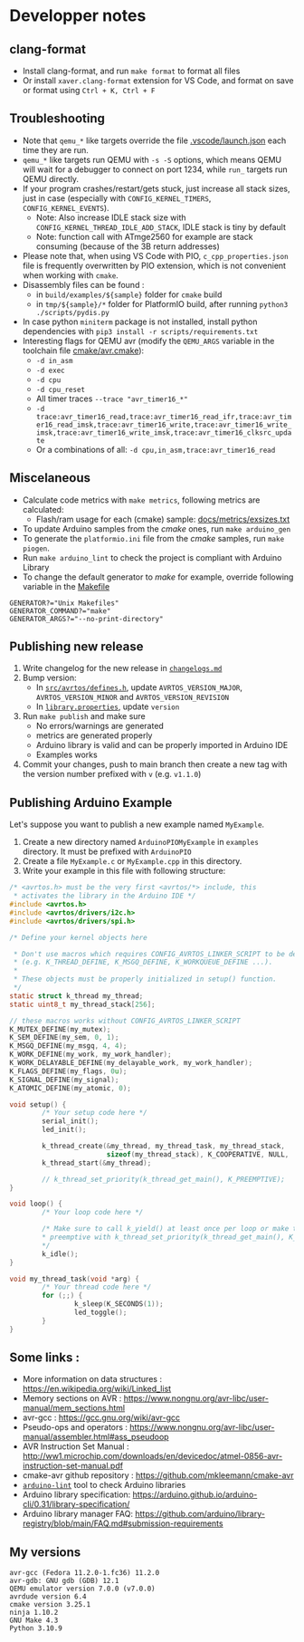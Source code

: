 # Developper notes

## clang-format

- Install clang-format, and run `make format` to format all files
- Or install `xaver.clang-format` extension for VS Code, and format on save or
format using `Ctrl + K, Ctrl + F`

## Troubleshooting

- Note that `qemu_*` like targets override the file [.vscode/launch.json](.vscode/launch.json) each time they are run.
- `qemu_*` like targets run QEMU with `-s -S` options, which means QEMU will wait for a debugger to connect on port 1234, while `run_` targets run QEMU directly.
- If your program crashes/restart/gets stuck, just increase all stack sizes, just in case (especially with `CONFIG_KERNEL_TIMERS`, `CONFIG_KERNEL_EVENTS`).
  - Note: Also increase IDLE stack size with `CONFIG_KERNEL_THREAD_IDLE_ADD_STACK`, IDLE stack is tiny by default
  - Note: function call with ATmge2560 for example are stack consuming (because of the 3B return addresses)
- Please note that, when using VS Code with PIO, `c_cpp_properties.json` file is frequently overwritten by PIO extension, which is not convenient when working with `cmake`.
- Disassembly files can be found :
	- in `build/examples/${sample}` folder for `cmake` build
	- in `tmp/${sample}/*` folder for PlatformIO build, after running `python3 ./scripts/pydis.py`
- In case python `miniterm` package is not installed, install python dependencies with `pip3 install -r scripts/requirements.txt`
- Interesting flags for QEMU avr (modify the `QEMU_ARGS` variable in the toolchain file [cmake/avr.cmake](cmake/avr.cmake)):
  - `-d in_asm`
  - `-d exec`
  - `-d cpu`
  - `-d cpu_reset`
  - All timer traces `--trace "avr_timer16_*"`
  - `-d trace:avr_timer16_read,trace:avr_timer16_read_ifr,trace:avr_timer16_read_imsk,trace:avr_timer16_write,trace:avr_timer16_write_imsk,trace:avr_timer16_write_imsk,trace:avr_timer16_clksrc_update`
  - Or a combinations of all: `-d cpu,in_asm,trace:avr_timer16_read`

## Miscelaneous

- Calculate code metrics with `make metrics`, following metrics are calculated:
	- Flash/ram usage for each (cmake) sample: [docs/metrics/exsizes.txt](./docs/metrics/exsizes.txt)
- To update Arduino samples from the *cmake* ones, run `make arduino_gen`
- To generate the `platformio.ini` file from the *cmake* samples, run `make piogen`.
- Run `make arduino_lint` to check the project is compliant with Arduino Library
- To change the default generator to *make* for example, override following variable in the [Makefile](Makefile)
```
GENERATOR?="Unix Makefiles"
GENERATOR_COMMAND?="make"
GENERATOR_ARGS?="--no-print-directory"
```

## Publishing new release

1. Write changelog for the new release in [`changelogs.md`](changelogs.md)
2. Bump version:
    - In [`src/avrtos/defines.h`](src/avrtos/defines.h), update `AVRTOS_VERSION_MAJOR`, `AVRTOS_VERSION_MINOR` and `AVRTOS_VERSION_REVISION`
    - In [`library.properties`](library.properties), update `version`
3. Run `make publish` and make sure
    - No errors/warnings are generated
    - metrics are generated properly
    - Arduino library is valid and can be properly imported in Arduino IDE
    - Examples works
4. Commit your changes, push to main branch then create a new tag with the version number prefixed with `v` (e.g. `v1.1.0`)

## Publishing Arduino Example

Let's suppose you want to publish a new example named `MyExample`.

1. Create a new directory named `ArduinoPIOMyExample` in `examples` directory.
  It must be prefixed with `ArduinoPIO`
1. Create a file `MyExample.c` or `MyExample.cpp` in this directory.
2. Write your example in this file with following structure:

```c
/* <avrtos.h> must be the very first <avrtos/*> include, this
 * activates the library in the Arduino IDE */
#include <avrtos.h>
#include <avrtos/drivers/i2c.h>
#include <avrtos/drivers/spi.h>

/* Define your kernel objects here

 * Don't use macros which requires CONFIG_AVRTOS_LINKER_SCRIPT to be defined
 * (e.g. K_THREAD_DEFINE, K_MSGQ_DEFINE, K_WORKQUEUE_DEFINE ...).
 * 
 * These objects must be properly initialized in setup() function.
 */
static struct k_thread my_thread;
static uint8_t my_thread_stack[256];

// these macros works without CONFIG_AVRTOS_LINKER_SCRIPT
K_MUTEX_DEFINE(my_mutex);
K_SEM_DEFINE(my_sem, 0, 1);
K_MSGQ_DEFINE(my_msgq, 4, 4);
K_WORK_DEFINE(my_work, my_work_handler);
K_WORK_DELAYABLE_DEFINE(my_delayable_work, my_work_handler);
K_FLAGS_DEFINE(my_flags, 0u);
K_SIGNAL_DEFINE(my_signal);
K_ATOMIC_DEFINE(my_atomic, 0);

void setup() {
        /* Your setup code here */
        serial_init();
        led_init();

        k_thread_create(&my_thread, my_thread_task, my_thread_stack,
                        sizeof(my_thread_stack), K_COOPERATIVE, NULL, 'X');
        k_thread_start(&my_thread);

        // k_thread_set_priority(k_thread_get_main(), K_PREEMPTIVE);
}

void loop() {
        /* Your loop code here */

        /* Make sure to call k_yield() at least once per loop or make the main thread
        * preemptive with k_thread_set_priority(k_thread_get_main(), K_PREEMPTIVE);
        */
        k_idle();
}

void my_thread_task(void *arg) {
        /* Your thread code here */
        for (;;) {
                k_sleep(K_SECONDS(1));
                led_toggle();
        }
}
```

## Some links :
- More information on data structures : https://en.wikipedia.org/wiki/Linked_list
- Memory sections on AVR : https://www.nongnu.org/avr-libc/user-manual/mem_sections.html
- avr-gcc : https://gcc.gnu.org/wiki/avr-gcc
- Pseudo-ops and operators : https://www.nongnu.org/avr-libc/user-manual/assembler.html#ass_pseudoop
- AVR Instruction Set Manual : http://ww1.microchip.com/downloads/en/devicedoc/atmel-0856-avr-instruction-set-manual.pdf
- cmake-avr github repository : https://github.com/mkleemann/cmake-avr
- [`arduino-lint`](https://github.com/arduino/arduino-lint) tool to check Arduino libraries
- Arduino library specification: https://arduino.github.io/arduino-cli/0.31/library-specification/
- Arduino library manager FAQ: https://github.com/arduino/library-registry/blob/main/FAQ.md#submission-requirements

## My versions

```
avr-gcc (Fedora 11.2.0-1.fc36) 11.2.0
avr-gdb: GNU gdb (GDB) 12.1
QEMU emulator version 7.0.0 (v7.0.0)
avrdude version 6.4
cmake version 3.25.1
ninja 1.10.2
GNU Make 4.3
Python 3.10.9
```